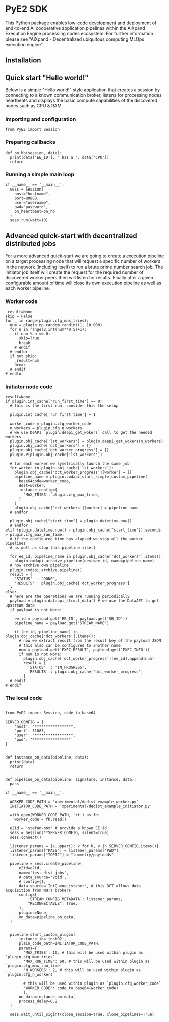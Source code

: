 # PyE2 SDK

This Python package enables low-code development and deployment of end-to-end AI cooperative application pipelines within the AiXpand Execution Engine processing nodes ecosystem. For further information please see "AiXpand - Decentralized ubiquitous computing MLOps execution engine".


## Installation



## Quick start "Hello world!"

Below is a simple "Hello world!" style application that creates a session by connecting to a known communication broker, listens for processing nodes heartbeats and displays the basic compute capabilities of the discovered nodes such as CPU & RAM.

### Importing and configuration

```
from PyE2 import Session
```

### Preparing callbacks

```
def on_hb(session, data):
  print(data['EE_ID'], " has a ", data['CPU'])
  return
```

### Running a simple main loop

```
if __name__ == '__main__':
  sess = Session(
    host="hostname",
    port=88888,
    user="username",
    pwd="password",
    on_heartbeat=on_hb
  )
  sess.run(wait=10)
```

## Advanced quick-start with decentralized distributed jobs

For a more advanced quick-start we are going to create a execution pipeline on a target processing node that will request a specific number of workers in the network (including itself) to run a brute prime number search job.
The initiator job itself will create the request for the required number of discovered worker peers then will listen for results. Finally after a given configurable amount of time will close its own execution pipeline as well as each worker pipeline.

### Worker code

```
_result=None
skip = False
for _ in range(plugin.cfg_max_tries):
  num = plugin.np.random.randint(1, 10_000)
  for n in range(2,int(num**0.5)+1):
    if num % n == 0:
      skip=True
      break
    # endif
  # endfor
  if not skip:
    _result=num
    break
  # endif
# endfor
```

### Initiator node code

```
result=None
if plugin.int_cache['run_first_time'] == 0:
  # this is the first run, consider this the setup
  
  plugin.int_cache['run_first_time'] = 1

  worker_code = plugin.cfg_worker_code
  n_workers = plugin.cfg_n_workers
  # we use DeAPI `plugin.deapi_get_wokers` call to get the needed workers
  plugin.obj_cache['lst_workers'] = plugin.deapi_get_wokers(n_workers)
  plugin.obj_cache['dct_workers'] = {}
  plugin.obj_cache['dct_worker_progress'] = {}
  plugin.P(plugin.obj_cache['lst_workers'])
  
  # for each worker we symetrically launch the same job
  for worker in plugin.obj_cache['lst_workers']:
    plugin.obj_cache['dct_worker_progress'][worker] = []
    pipeline_name = plugin.cmdapi_start_simple_custom_pipeline(
      base64code=worker_code, 
      dest=worker,
      instance_config={
        'MAX_TRIES': plugin.cfg_max_tries, 
      }
    )
    plugin.obj_cache['dct_workers'][worker] = pipeline_name 
  # endfor
  
  plugin.obj_cache["start_time"] = plugin.datetime.now()
  # endfor
elif (plugin.datetime.now() - plugin.obj_cache["start_time"]).seconds > plugin.cfg_max_run_time:
  # if the configured time has elapsed we stop all the worker pipelines 
  # as well as stop this pipeline itself
  
  for ee_id, pipeline_name in plugin.obj_cache['dct_workers'].items():
    plugin.cmdapi_archive_pipeline(dest=ee_id, name=pipeline_name)
  # now archive own pipeline
  plugin.cmdapi_archive_pipeline()
  result = {
    'STATUS'  : 'DONE',
    'RESULTS' : plugin.obj_cache['dct_worker_progress']
  }
else:
  # here are the operations we are running periodically
  payload = plugin.dataapi_struct_data() # we use the DataAPI to get upstream data
  if payload is not None:
    
    ee_id = payload.get('EE_ID', payload.get('SB_ID'))
    pipeline_name = payload.get('STREAM_NAME')
    
    if (ee_id, pipeline_name) in plugin.obj_cache['dct_workers'].items():
      # now we extract result from the result key of the payload JSON
      # this also can be configured to another name
      num = payload.get('EXEC_RESULT', payload.get('EXEC_INFO'))
      if num is not None:
        plugin.obj_cache['dct_worker_progress'][ee_id].append(num)
        result = {
          'STATUS'  : 'IN_PROGRESS',
          'RESULTS' : plugin.obj_cache['dct_worker_progress']
        }
  # endif
# endif
```

### The local code

```

from PyE2 import Session, code_to_base64

SERVER_CONFIG = {
    'host': "****************",
    'port': 31083,
    'user': "****************",
    'pwd': "****************"
}


def instance_on_data(pipeline, data):
  print(data)
  return


def pipeline_on_data(pipeline, signature, instance, data):
  pass

if __name__ == '__main__':
  
  WORKER_CODE_PATH = 'xperimental/dedist_example_worker.py'
  INITIATOR_CODE_PATH = 'xperimental/dedist_example_initiator.py'
  
  with open(WORKER_CODE_PATH, 'rt') as fh:
    worker_code = fh.read()
    
  e2id = 'stefan-box' # provide a known EE id
  sess = Session(**SERVER_CONFIG, silent=True)
  sess.connect()
  
  listener_params = {k.upper(): v for k, v in SERVER_CONFIG.items()}
  listener_params["PASS"] = listener_params["PWD"]
  listener_params["TOPIC"] = "lummetry/payloads"
  
  pipeline = sess.create_pipeline(
      e2id=e2id,
      name='test_dist_jobs',
      # data_source='Void',
      # config={},
      data_source='IotQueueListener', # this DCT allows data acquisition from MQTT brokers
      config={
          'STREAM_CONFIG_METADATA': listener_params,
          "RECONNECTABLE": True,
      },
      plugins=None,
      on_data=pipeline_on_data,
  )
  
  
  pipeline.start_custom_plugin(
      instance_id='inst02',
      plain_code_path=INITIATOR_CODE_PATH,
      params={
        'MAX_TRIES': 10, # this will be used within plugin as `plugin.cfg_max_tries`
        'MAX_RUN_TIME': 60, # this will be used within plugin as `plugin.cfg_max_run_time`
        'N_WORKERS': 2, # this will be used within plugin as `plugin.cfg_n_workers`
        
        # this will be used within plugin as `plugin.cfg_worker_code`
        'WORKER_CODE': code_to_base64(worker_code) 
        },
      on_data=instance_on_data,
      process_delay=0.2
  )
  
  sess.wait_until_sigint(close_session=True, close_pipelines=True)
  
```
